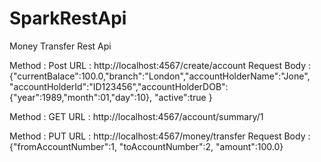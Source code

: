 # SparkRestApi
 Money Transfer Rest Api

 
Method 	  	 :   Post
URL  		 	 :   http://localhost:4567/create/account
Request Body  	 :  {"currentBalace":100.0,"branch":"London","accountHolderName":"Jone", "accountHolderId":"ID123456","accountHolderDOB":{"year":1989,"month":01,"day":10}, "active":true }



Method 	  	  :   GET
URL  			  :   http://localhost:4567/account/summary/1

 

Method 	  	  :   PUT
URL  			  :   http://localhost:4567/money/transfer 
Request Body  	  :  {"fromAccountNumber":1, "toAccountNumber":2, "amount":100.0}
